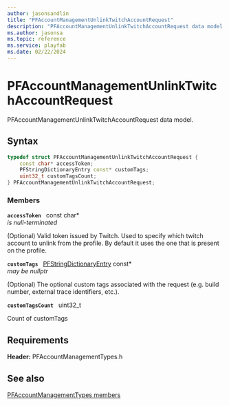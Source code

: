 ```yaml
---
author: jasonsandlin
title: "PFAccountManagementUnlinkTwitchAccountRequest"
description: "PFAccountManagementUnlinkTwitchAccountRequest data model."
ms.author: jasonsa
ms.topic: reference
ms.service: playfab
ms.date: 02/22/2024
---
```


# PFAccountManagementUnlinkTwitchAccountRequest  

PFAccountManagementUnlinkTwitchAccountRequest data model.  

## Syntax  
  
```cpp
typedef struct PFAccountManagementUnlinkTwitchAccountRequest {  
    const char* accessToken;  
    PFStringDictionaryEntry const* customTags;  
    uint32_t customTagsCount;  
} PFAccountManagementUnlinkTwitchAccountRequest;  
```
  
### Members  
  
**`accessToken`** &nbsp; const char*  
*is null-terminated*  
  
(Optional) Valid token issued by Twitch. Used to specify which twitch account to unlink from the profile. By default it uses the one that is present on the profile.
  
**`customTags`** &nbsp; [PFStringDictionaryEntry](../../pftypes/structs/pfstringdictionaryentry.md) const*  
*may be nullptr*  
  
(Optional) The optional custom tags associated with the request (e.g. build number, external trace identifiers, etc.).
  
**`customTagsCount`** &nbsp; uint32_t  
  
Count of customTags
  
  
## Requirements  
  
**Header:** PFAccountManagementTypes.h
  
## See also  
[PFAccountManagementTypes members](../pfaccountmanagementtypes_members.md)  

  
  
